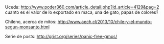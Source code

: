 Uceda: http://www.poder360.com/article_detail.php?id_article=4129&pag=2
cuanto es el valor de lo exportado en maca, una de gato, papas de colores?

Chileno, acerca de mitos: http://www.aech.cl/2013/10/chile-y-el-mundo-segun-monsanto.html

Serie de posts: http://grist.org/series/panic-free-gmos/
